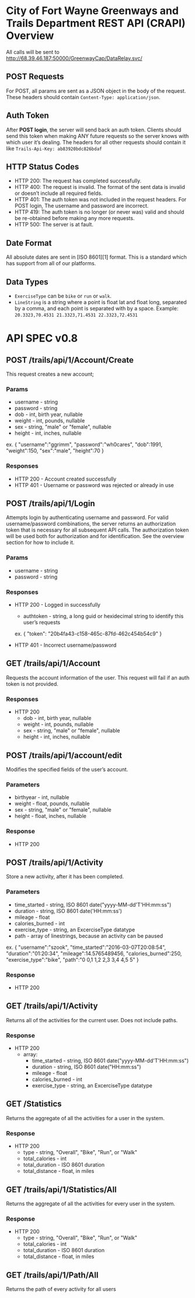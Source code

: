 # City of Fort Wayne Greenways and Trails Department REST API (CRAPI) Overview

All calls will be sent to 
http://68.39.46.187:50000/GreenwayCap/DataRelay.svc/

## POST Requests

For POST, all params are sent as a JSON object in the body of the request. These headers should contain `Content-Type: application/json`.

## Auth Token

After **POST login**, the server will send back an auth token. Clients should send this token when making ANY future requests so the server knows with which user it’s dealing. The headers for all other requests should contain it like `Trails-Api-Key: ab83920bdc826bdaf`

## HTTP Status Codes

* HTTP 200: The request has completed successfully.
* HTTP 400: The request is invalid. The format of the sent data is invalid or doesn’t include all required fields.
* HTTP 401: The auth token was not included in the request headers. For POST login, The username and password are incorrect.
* HTTP 419: The auth token is no longer (or never was) valid and should be re-obtained before making any more requests.
* HTTP 500: The server is at fault.

## Date Format

All absolute dates are sent in [ISO 8601][1] format. This is a standard which has support from all of our platforms.

## Data Types

* `ExerciseType` can be `bike` or `run` or `walk`.
* `LineString` is a string where a point is float lat and float long, separated by a comma, and each point is separated with by a space. Example: `20.3323,70.4531 21.3323,71.4531 22.3323,72.4531`

# API SPEC v0.8

## POST /trails/api/1/Account/Create

This request creates a new account;

### Params

* username - string
* password - string
* dob - int, birth year, nullable
* weight - int, pounds, nullable
* sex - string, "male" or "female", nullable
* height - int, inches, nullable

ex. 
{
  "username":"ggrimm",
  "password":"wh0cares",
  "dob":1991,
  "weight":150,
  "sex":"male",
  "height":70
}

### Responses

* HTTP 200 - Account created successfully
* HTTP 401 - Username or password was rejected or already in use

## POST /trails/api/1/Login

Attempts login by authenticating username and password. For valid username/password combinations, the server returns an authorization token that is necessary for all subsequent API calls. The authorization token will be used both for authorization and for identification. See the overview section for how to include it.

### Params

* username - string
* password - string

### Responses

* HTTP 200 - Logged in successfully
  * authtoken - string, a long guid or hexidecimal string to identify this user’s requests
  
  ex. 
  {
    "token": "20b4fa43-c158-465c-87fd-462c454b54c9"
  }
* HTTP 401 - Incorrect username/password

## GET /trails/api/1/Account

Requests the account information of the user. This request will fail if an auth token is not provided.

### Responses

* HTTP 200
  * dob - int, birth year, nullable
  * weight - int, pounds, nullable
  * sex - string, "male" or "female", nullable
  * height - int, inches, nullable

## POST /trails/api/1/account/edit

Modifies the specified fields of the user’s account.

### Parameters

* birthyear - int, nullable
* weight - float, pounds, nullable
* sex - string, "male" or "female", nullable
* height - float, inches, nullable

### Response

* HTTP 200


## POST /trails/api/1/Activity

Store a new activity, after it has been completed.

### Parameters

* time_started - string, ISO 8601 date("yyyy-MM-dd'T'HH:mm:ss")
* duration - string, ISO 8601 date('HH:mm:ss')
* mileage - float
* calories_burned - int
* exercise_type - string, an ExcerciseType datatype
* path - array of linestrings, because an activity can be paused

ex. 
{
  "username":"szook",
  "time_started":"2016-03-07T20:08:54",
  "duration":"01:20:34",
  "mileage":14.5765489456,
  "calories_burned":250,
  "exercise_type":"bike",
  "path":"0 0,1 1,2 2,3 3,4 4,5 5"
}

### Response

* HTTP 200

## GET /trails/api/1/Activity

Returns all of the activities for the current user. Does not include paths.

### Response

* HTTP 200
  * array:
    * time_started - string, ISO 8601 date("yyyy-MM-dd'T'HH:mm:ss")
    * duration - string, ISO 8601 date("HH:mm:ss")
    * mileage - float
    * calories_burned - int
    * exercise_type - string, an ExcerciseType datatype
  
## GET /Statistics

Returns the aggregate of all the activities for a user in the system.

### Response

* HTTP 200
  * type - string, "Overall", "Bike", "Run", or "Walk"
  * total_calories - int
  * total_duration - ISO 8601 duration
  * total_distance - float, in miles


## GET /trails/api/1/Statistics/All

Returns the aggregate of all the activities for every user in the system.

### Response

* HTTP 200
  * type - string, "Overall", "Bike", "Run", or "Walk"
  * total_calories - int
  * total_duration - ISO 8601 duration
  * total_distance - float, in miles


## GET /trails/api/1/Path/All

Returns the path of every activity for all users
